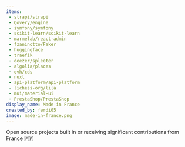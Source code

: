 ```yaml
---
items:
 - strapi/strapi
 - Qovery/engine
 - symfony/symfony
 - scikit-learn/scikit-learn
 - marmelab/react-admin
 - fzaninotto/Faker
 - huggingface
 - traefik
 - deezer/spleeter
 - algolia/places
 - ovh/cds
 - nuxt
 - api-platform/api-platform
 - lichess-org/lila
 - mui/material-ui
 - PrestaShop/PrestaShop
display_name: Made in France
created_by: ferdi05
image: made-in-france.png
---
```

Open source projects built in or receiving significant contributions from France :fr:

